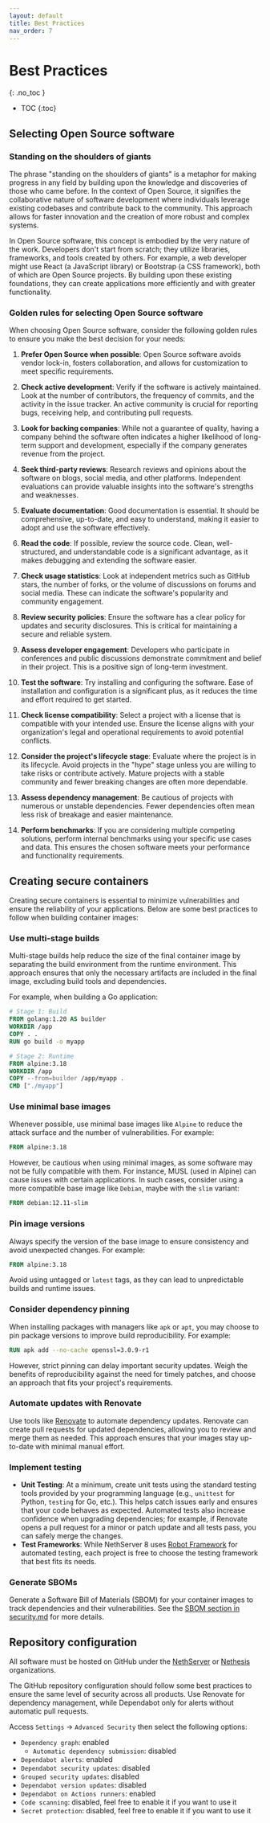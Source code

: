 ```yaml
---
layout: default
title: Best Practices
nav_order: 7
---
```


# Best Practices
{: .no_toc }

* TOC
{:toc}

## Selecting Open Source software

### Standing on the shoulders of giants

The phrase "standing on the shoulders of giants" is a metaphor for making progress in any field by building upon the knowledge and discoveries of those who came before. In the context of Open Source, it signifies the collaborative nature of software development where individuals leverage existing codebases and contribute back to the community. This approach allows for faster innovation and the creation of more robust and complex systems.

In Open Source software, this concept is embodied by the very nature of the work. Developers don't start from scratch; they utilize libraries, frameworks, and tools created by others. For example, a web developer might use React (a JavaScript library) or Bootstrap (a CSS framework), both of which are Open Source projects. By building upon these existing foundations, they can create applications more efficiently and with greater functionality.

### Golden rules for selecting Open Source software

When choosing Open Source software, consider the following golden rules to ensure you make the best decision for your needs:

1. **Prefer Open Source when possible**: Open Source software avoids vendor lock-in, fosters collaboration, and allows for customization to meet specific requirements.

2. **Check active development**: Verify if the software is actively maintained. Look at the number of contributors, the frequency of commits, and the activity in the issue tracker. An active community is crucial for reporting bugs, receiving help, and contributing pull requests.

3. **Look for backing companies**: While not a guarantee of quality, having a company behind the software often indicates a higher likelihood of long-term support and development, especially if the company generates revenue from the project.

4. **Seek third-party reviews**: Research reviews and opinions about the software on blogs, social media, and other platforms. Independent evaluations can provide valuable insights into the software's strengths and weaknesses.

5. **Evaluate documentation**: Good documentation is essential. It should be comprehensive, up-to-date, and easy to understand, making it easier to adopt and use the software effectively.

6. **Read the code**: If possible, review the source code. Clean, well-structured, and understandable code is a significant advantage, as it makes debugging and extending the software easier.

7. **Check usage statistics**: Look at independent metrics such as GitHub stars, the number of forks, or the volume of discussions on forums and social media. These can indicate the software's popularity and community engagement.

8. **Review security policies**: Ensure the software has a clear policy for updates and security disclosures. This is critical for maintaining a secure and reliable system.

9. **Assess developer engagement**: Developers who participate in conferences and public discussions demonstrate commitment and belief in their project. This is a positive sign of long-term investment.

10. **Test the software**: Try installing and configuring the software. Ease of installation and configuration is a significant plus, as it reduces the time and effort required to get started.

11. **Check license compatibility**: Select a project with a license that is compatible with your intended use. Ensure the license aligns with your organization's legal and operational requirements to avoid potential conflicts.

12. **Consider the project's lifecycle stage**: Evaluate where the project is in its lifecycle. Avoid projects in the "hype" stage unless you are willing to take risks or contribute actively. Mature projects with a stable community and fewer breaking changes are often more dependable.

13. **Assess dependency management**: Be cautious of projects with numerous or unstable dependencies. Fewer dependencies often mean less risk of breakage and easier maintenance.

14. **Perform benchmarks**: If you are considering multiple competing solutions, perform internal benchmarks using your specific use cases and data. This ensures the chosen software meets your performance and functionality requirements.


## Creating secure containers

Creating secure containers is essential to minimize vulnerabilities and ensure the reliability of your applications. Below are some best practices to follow when building container images:

### Use multi-stage builds

Multi-stage builds help reduce the size of the final container image by separating the build environment from the runtime environment. This approach ensures that only the necessary artifacts are included in the final image, excluding build tools and dependencies.

For example, when building a Go application:
```Dockerfile
# Stage 1: Build
FROM golang:1.20 AS builder
WORKDIR /app
COPY . .
RUN go build -o myapp

# Stage 2: Runtime
FROM alpine:3.18
WORKDIR /app
COPY --from=builder /app/myapp .
CMD ["./myapp"]
```

### Use minimal base images

Whenever possible, use minimal base images like `Alpine` to reduce the attack surface and the number of vulnerabilities. For example:

```Dockerfile
FROM alpine:3.18
```
However, be cautious when using minimal images, as some software may not be fully compatible with them. For instance, MUSL (used in Alpine) can cause issues with certain applications. In such cases, consider using a more compatible base image like `Debian`,
maybe with the `slim` variant:

```Dockerfile
FROM debian:12.11-slim
```

### Pin image versions

Always specify the version of the base image to ensure consistency and avoid unexpected changes. For example:
```Dockerfile
FROM alpine:3.18
```
Avoid using untagged or `latest` tags, as they can lead to unpredictable builds and runtime issues.

### Consider dependency pinning

When installing packages with managers like `apk` or `apt`, you may choose to pin package versions to improve build reproducibility. For example:
```Dockerfile
RUN apk add --no-cache openssl=3.0.9-r1
```
However, strict pinning can delay important security updates. Weigh the benefits of reproducibility against the need for timely patches, and choose an approach that fits your project's requirements.

### Automate updates with Renovate

Use tools like [Renovate](https://www.mend.io/renovate/) to automate dependency updates. Renovate can create pull requests for updated dependencies, allowing you to review and merge them as needed. This approach ensures that your images stay up-to-date with minimal manual effort.

### Implement testing

- **Unit Testing**: At a minimum, create unit tests using the standard testing tools provided by your programming language (e.g., `unittest` for Python, `testing` for Go, etc.). This helps catch issues early and ensures that your code behaves as expected. Automated tests also increase confidence when upgrading dependencies; for example, if Renovate opens a pull request for a minor or patch update and all tests pass, you can safely merge the changes.
- **Test Frameworks**: While NethServer 8 uses [Robot Framework](https://robotframework.org/) for automated testing, each project is free to choose the testing framework that best fits its needs.

### Generate SBOMs

Generate a Software Bill of Materials (SBOM) for your container images to track dependencies and their vulnerabilities. See the [SBOM section in security.md](security.md#sbom-software-bill-of-materials) for more details. 


## Repository configuration

All software must be hosted on GitHub under the [NethServer](https://github.com/NethServer) or [Nethesis](https://github.com/Nethesis) organizations.

The GitHub repository configuration should follow some best practices to ensure the same level of security across all products.
Use Renovate for dependency management, while Dependabot only for alerts without automatic pull requests.

Access ``Settings`` -> ``Advanced Security`` then select the following options:
- ``Dependency graph``: enabled
  - ``Automatic dependency submission``: disabled
- ``Dependabot alerts``: enabled
- ``Dependabot security updates``: disabled
- ``Grouped security updates``: disabled
- ``Dependabot version updates``: disabled
- ``Dependabot on Actions runners``: enabled
- ``Code scanning``: disabled, feel free to enable it if you want to use it
- ``Secret protection``: disabled, feel free to enable it if you want to use it
